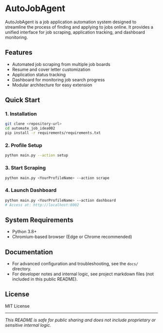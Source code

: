 # AutoJobAgent

AutoJobAgent is a job application automation system designed to streamline the process of finding and applying to jobs online. It provides a unified interface for job scraping, application tracking, and dashboard monitoring.

## Features
- Automated job scraping from multiple job boards
- Resume and cover letter customization
- Application status tracking
- Dashboard for monitoring job search progress
- Modular architecture for easy extension

## Quick Start

### 1. Installation
```bash
git clone <repository-url>
cd automate_job_idea002
pip install -r requirements/requirements.txt
```

### 2. Profile Setup
```bash
python main.py --action setup
```

### 3. Start Scraping
```bash
python main.py <YourProfileName> --action scrape
```

### 4. Launch Dashboard
```bash
python main.py <YourProfileName> --action dashboard
# Access at: http://localhost:8002
```

## System Requirements
- Python 3.8+
- Chromium-based browser (Edge or Chrome recommended)

## Documentation
- For advanced configuration and troubleshooting, see the `docs/` directory.
- For developer notes and internal logic, see project markdown files (not included in this public README).

## License
MIT License

---

*This README is safe for public sharing and does not include proprietary or sensitive internal logic.* 